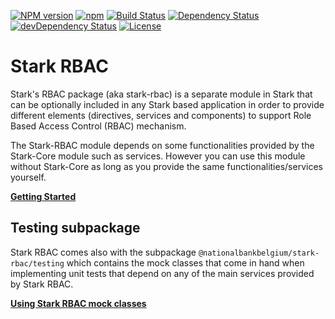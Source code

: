 [![NPM version](https://img.shields.io/npm/v/@nationalbankbelgium/stark-rbac.svg)](https://www.npmjs.com/package/@nationalbankbelgium/stark-rbac)
[![npm](https://img.shields.io/npm/dm/@nationalbankbelgium/stark-rbac.svg)](https://www.npmjs.com/package/@nationalbankbelgium/stark-rbac)
[![Build Status](https://travis-ci.com/NationalBankBelgium/stark.svg?branch=master)](https://travis-ci.com/NationalBankBelgium/stark)
[![Dependency Status](https://david-dm.org/NationalBankBelgium/stark-rbac.svg)](https://david-dm.org/NationalBankBelgium/stark-rbac)
[![devDependency Status](https://david-dm.org/NationalBankBelgium/stark-rbac/dev-status.svg)](https://david-dm.org/NationalBankBelgium/stark-rbac#info=devDependencies)
[![License](https://img.shields.io/cocoapods/l/AFNetworking.svg)](LICENSE)

# Stark RBAC

Stark's RBAC package (aka stark-rbac) is a separate module in Stark that can be optionally included in any Stark based application in order to provide different elements
(directives, services and components) to support Role Based Access Control (RBAC) mechanism.

The Stark-RBAC module depends on some functionalities provided by the Stark-Core module such as services. However you can use this module without Stark-Core
as long as you provide the same functionalities/services yourself.

**[Getting Started](https://stark.nbb.be/api-docs/stark-rbac/latest/additional-documentation/getting-started.html)**

## Testing subpackage

Stark RBAC comes also with the subpackage `@nationalbankbelgium/stark-rbac/testing` which contains the mock classes that come in hand
when implementing unit tests that depend on any of the main services provided by Stark RBAC.

**[Using Stark RBAC mock classes](https://stark.nbb.be/api-docs/stark-rbac/latest/additional-documentation/testing-subpackage.html)**
